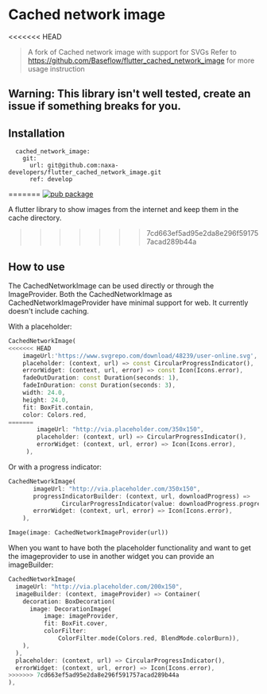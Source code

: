 # Cached network image
<<<<<<< HEAD
> A fork of Cached network image with support for SVGs
Refer to https://github.com/Baseflow/flutter_cached_network_image for more usage instruction 
## Warning: This library isn't well tested, create an issue if something breaks for you.

## Installation 
```
  cached_network_image:
    git:
      url: git@github.com:naxa-developers/flutter_cached_network_image.git
      ref: develop
```
=======
[![pub package](https://img.shields.io/pub/v/cached_network_image.svg)](https://pub.dartlang.org/packages/cached_network_image)
<!--[![Build Status](https://app.bitrise.io/app/4e1f9622c1f3458e/status.svg?token=sgBpcZPCUQwW37Z9J494HA&branch=master)](https://app.bitrise.io/app/4e1f9622c1f3458e)-->

A flutter library to show images from the internet and keep them in the cache directory.
>>>>>>> 7cd663ef5ad95e2da8e296f591757acad289b44a

## How to use
The CachedNetworkImage can be used directly or through the ImageProvider.
Both the CachedNetworkImage as CachedNetworkImageProvider have minimal support for web. It currently doesn't include caching.

With a placeholder:
```dart
CachedNetworkImage(
<<<<<<< HEAD
	imageUrl:'https://www.svgrepo.com/download/48239/user-online.svg',
    placeholder: (context, url) => const CircularProgressIndicator(),
    errorWidget: (context, url, error) => const Icon(Icons.error),
    fadeOutDuration: const Duration(seconds: 1),
    fadeInDuration: const Duration(seconds: 3),
    width: 24.0,
    height: 24.0,
    fit: BoxFit.contain,
    color: Colors.red,
=======
        imageUrl: "http://via.placeholder.com/350x150",
        placeholder: (context, url) => CircularProgressIndicator(),
        errorWidget: (context, url, error) => Icon(Icons.error),
     ),
 ```
 
 Or with a progress indicator:
 ```dart
CachedNetworkImage(
        imageUrl: "http://via.placeholder.com/350x150",
        progressIndicatorBuilder: (context, url, downloadProgress) => 
                CircularProgressIndicator(value: downloadProgress.progress),
        errorWidget: (context, url, error) => Icon(Icons.error),
     ),
 ```


````dart
Image(image: CachedNetworkImageProvider(url))
````

When you want to have both the placeholder functionality and want to get the imageprovider to use in another widget you can provide an imageBuilder:
```dart
CachedNetworkImage(
  imageUrl: "http://via.placeholder.com/200x150",
  imageBuilder: (context, imageProvider) => Container(
    decoration: BoxDecoration(
      image: DecorationImage(
          image: imageProvider,
          fit: BoxFit.cover,
          colorFilter:
              ColorFilter.mode(Colors.red, BlendMode.colorBurn)),
    ),
  ),
  placeholder: (context, url) => CircularProgressIndicator(),
  errorWidget: (context, url, error) => Icon(Icons.error),
>>>>>>> 7cd663ef5ad95e2da8e296f591757acad289b44a
),
 ```

